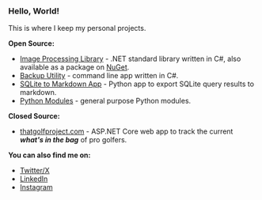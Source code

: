 ### Hello, World!
This is where I keep my personal projects.  

**Open Source:**
- [Image Processing Library](https://github.com/freedom35/image-processing) - .NET standard library written in C#, also available as a package on [NuGet](https://www.nuget.org/packages/Freedom35.ImageProcessing).
- [Backup Utility](https://github.com/freedom35/backup-util-dotnet-core) - command line app written in C#.
- [SQLite to Markdown App](https://github.com/freedom35/python-sqlite-to-markdown) - Python app to export SQLite query results to markdown.
- [Python Modules](https://github.com/freedom35/python-modules) - general purpose Python modules.

**Closed Source:**
- [thatgolfproject.com](https://www.thatgolfproject.com) - ASP.NET Core web app to track the current ***what's in the bag*** of pro golfers.

**You can also find me on:**
- [Twitter/X](https://twitter.com/think3r202)
- [LinkedIn](https://linkedin.com/in/alanbarr716)
- [Instagram](https://instagram.com/think3r202/)
